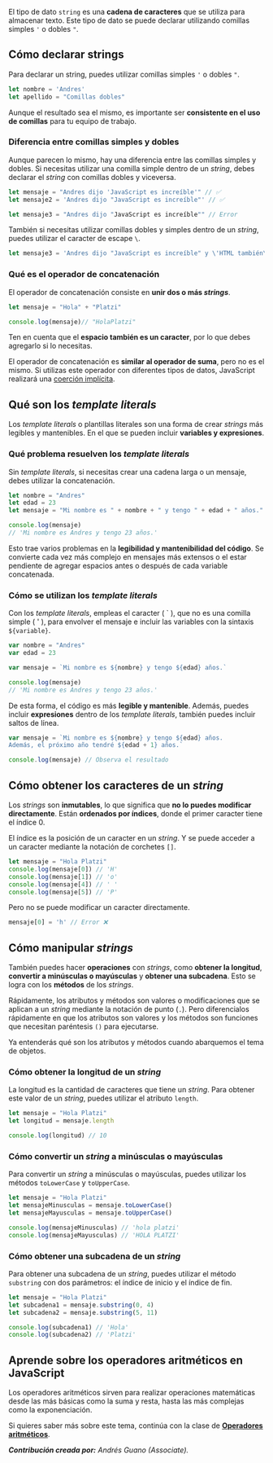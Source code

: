 El tipo de dato `string` es una **cadena de caracteres** que se utiliza para almacenar texto. Este tipo de dato se puede declarar utilizando comillas simples `'` o dobles `"`. 

## Cómo declarar strings
Para declarar un string, puedes utilizar comillas simples `'` o dobles `"`.

```js
let nombre = 'Andres'
let apellido = "Comillas dobles"
```

Aunque el resultado sea el mismo, es importante ser **consistente en el uso de comillas** para tu equipo de trabajo.

### Diferencia entre comillas simples y dobles

Aunque parecen lo mismo, hay una diferencia entre las comillas simples y dobles. Si necesitas utilizar una comilla simple dentro de un *string*, debes declarar el *string* con comillas dobles y viceversa.

```js
let mensaje = "Andres dijo 'JavaScript es increíble'" // ✅
let mensaje2 = 'Andres dijo "JavaScript es increíble"' // ✅

let mensaje3 = "Andres dijo "JavaScript es increíble"" // Error
```

También si necesitas utilizar comillas dobles y simples dentro de un *string*, puedes utilizar el caracter de escape `\`.

```js
let mensaje3 = 'Andres dijo "JavaScript es increíble" y \'HTML también\'' // ✅
```

### Qué es el operador de concatenación
El operador de concatenación consiste en **unir dos o más *strings***.

```js
let mensaje = "Hola" + "Platzi"

console.log(mensaje)// "HolaPlatzi"
```

Ten en cuenta que el **espacio también es un caracter**, por lo que debes agregarlo si lo necesitas.

El operador de concatenación es **similar al operador de suma**, pero no es el mismo. Si utilizas este operador con diferentes tipos de datos, JavaScript realizará una [coerción implícita](https://platzi.com/clases/10266-javascript/70367-conversion-de-tipos-type-casting-y-coercion/).


## Qué son los *template literals*

Los *template literals* o plantillas literales son una forma de crear *strings* más legibles y mantenibles. En el que se pueden incluir **variables y expresiones**.

### Qué problema resuelven los *template literals*

Sin *template literals*, si necesitas crear una cadena larga o un mensaje, debes utilizar la concatenación. 

```js
let nombre = "Andres"
let edad = 23
let mensaje = "Mi nombre es " + nombre + " y tengo " + edad + " años."

console.log(mensaje)
// 'Mi nombre es Andres y tengo 23 años.'
```

Esto trae varios problemas en la **legibilidad y mantenibilidad del código**. Se convierte cada vez más complejo en mensajes más extensos o el estar pendiente de agregar espacios antes o después de cada variable concatenada.

### Cómo se utilizan los *template literals*

Con los *template literals*, empleas el caracter ( \` ), que no es una comilla simple ( ' ), para envolver el mensaje e incluir las variables con la sintaxis `${variable}`.

```js
var nombre = "Andres"
var edad = 23

var mensaje = `Mi nombre es ${nombre} y tengo ${edad} años.`

console.log(mensaje)
// 'Mi nombre es Andres y tengo 23 años.'
```

De esta forma, el código es más **legible y mantenible**. Además, puedes incluir **expresiones** dentro de los *template literals*, también puedes incluir saltos de línea.

```js
var mensaje = `Mi nombre es ${nombre} y tengo ${edad} años.
Además, el próximo año tendré ${edad + 1} años.`

console.log(mensaje) // Observa el resultado
```

## Cómo obtener los caracteres de un *string*

Los *strings* son **inmutables**, lo que significa que **no lo puedes modificar directamente**. Están **ordenados por índices**, donde el primer caracter tiene el índice 0.

El índice es la posición de un caracter en un *string*. Y se puede acceder a un caracter mediante la notación de corchetes `[]`.

```js
let mensaje = "Hola Platzi"
console.log(mensaje[0]) // 'H'
console.log(mensaje[1]) // 'o'
console.log(mensaje[4]) // ' '
console.log(mensaje[5]) // 'P'
```

Pero no se puede modificar un caracter directamente.

```js
mensaje[0] = 'h' // Error ❌
```

## Cómo manipular *strings*

También puedes hacer **operaciones** con *strings*, como **obtener la longitud**, **convertir a minúsculas o mayúsculas** y **obtener una subcadena**. Esto se logra con los **métodos** de los *strings*.

Rápidamente, los atributos y métodos son valores o modificaciones que se aplican a un *string* mediante la notación de punto (`.`). Pero diferencialos rápidamente en que los atributos son valores y los métodos son funciones que necesitan paréntesis `()` para ejecutarse.

Ya entenderás qué son los atributos y métodos cuando abarquemos el tema de objetos. 

### Cómo obtener la longitud de un *string*

La longitud es la cantidad de caracteres que tiene un *string*. Para obtener este valor de un *string*, puedes utilizar el atributo `length`.

```js
let mensaje = "Hola Platzi"
let longitud = mensaje.length

console.log(longitud) // 10
```

### Cómo convertir un *string* a minúsculas o mayúsculas

Para convertir un *string* a minúsculas o mayúsculas, puedes utilizar los métodos `toLowerCase` y `toUpperCase`.

```js
let mensaje = "Hola Platzi"
let mensajeMinusculas = mensaje.toLowerCase()
let mensajeMayusculas = mensaje.toUpperCase()

console.log(mensajeMinusculas) // 'hola platzi'
console.log(mensajeMayusculas) // 'HOLA PLATZI'
```

### Cómo obtener una subcadena de un *string*

Para obtener una subcadena de un *string*, puedes utilizar el método `substring` con dos parámetros: el índice de inicio y el índice de fin.

```js
let mensaje = "Hola Platzi"
let subcadena1 = mensaje.substring(0, 4)
let subcadena2 = mensaje.substring(5, 11)

console.log(subcadena1) // 'Hola'
console.log(subcadena2) // 'Platzi'
```

## Aprende sobre los operadores aritméticos en JavaScript

Los operadores aritméticos sirven para realizar operaciones matemáticas desde las más básicas como la suma y resta, hasta las más complejas como la exponenciación.

Si quieres saber más sobre este tema, continúa con la clase de **[Operadores aritméticos](https://platzi.com/home/clases/10266-javascript/70338-operadores-aritmeticos/)**.

***Contribución creada por:** Andrés Guano (Associate).*
